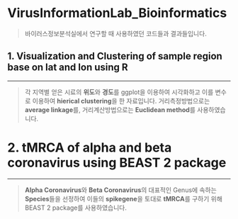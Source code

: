 VirusInformationLab_Bioinformatics
====================================

> 바이러스정보분석실에서 연구할 때 사용하였던 코드들과 결과들입니다.

## 1. Visualization and Clustering of sample region base on lat and lon using R
------------------------------------------------------------------------

> 각 지역별 얻은 시료의 **위도**와 **경도**를 ggplot을 이용하여 시각화하고 이를 변수로 이용하여 **hierical clustering**을 한 자료입니다. 거리측정방법으로는 **average linkage**를, 거리계산방법으로는 **Euclidean method**를 사용하였습니다.


# 2. tMRCA of alpha and beta coronavirus using BEAST 2 package
------------------------------------------------------------------------

> **Alpha Coronavirus**와 **Beta Coronavirus**의 대표적인 Genus에 속하는 **Species**들을 선정하여 이들의 **spikegene**을 토대로 **tMRCA**를 구하기 위해 BEAST 2 package를 사용하였습니다.

